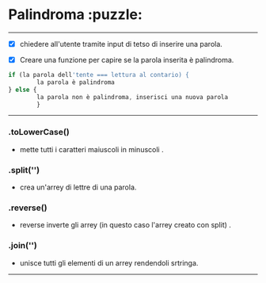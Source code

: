 # Palindroma :puzzle:

---

- [x] chiedere all'utente tramite input di tetso di inserire una parola.

- [x] Creare una funzione per capire se la parola inserita è palindroma.

```js
if (la parola dell'tente === lettura al contario) {
        la parola è palindroma
} else {
        la parola non è palindroma, inserisci una nuova parola  
        }
```
---
### .toLowerCase()
- mette tutti i caratteri maiuscoli in minuscoli .
### .split('')
- crea un'arrey di lettre di una parola.
### .reverse()
- reverse inverte gli arrey (in questo caso l'arrey creato con split) .
### .join('')
- unisce tutti gli elementi di un arrey rendendoli srtringa.
---